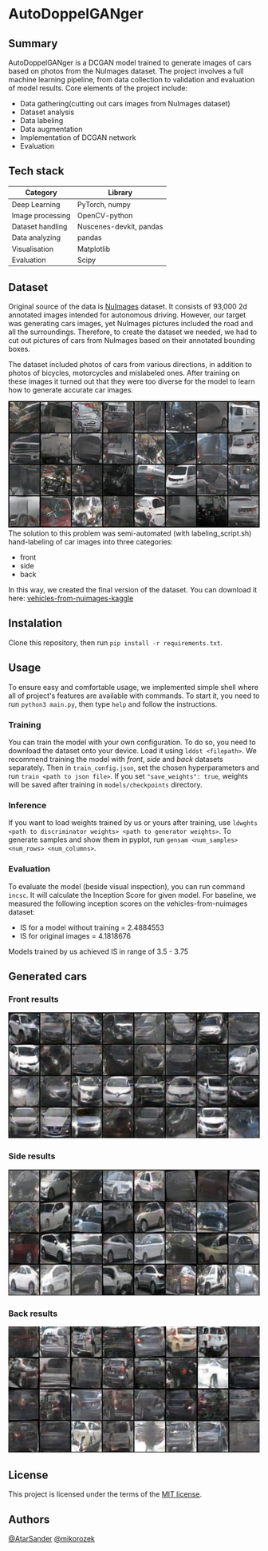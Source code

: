 # AutoDoppelGANger
## Summary
AutoDoppelGANger is a DCGAN model trained to generate images of cars based on photos from the NuImages dataset. The project involves a full machine learning pipeline, from data collection to validation and evaluation of model results. Core elements of the project include:
- Data gathering(cutting out cars images from NuImages dataset)
- Dataset analysis
- Data labeling
- Data augmentation
- Implementation of DCGAN network
- Evaluation
## Tech stack
| Category | Library |
|----------|----------|
| Deep Learning | PyTorch, numpy |
| Image processing | OpenCV-python |
| Dataset handling | Nuscenes-devkit, pandas |
| Data analyzing | pandas |
| Visualisation | Matplotlib |
| Evaluation | Scipy |
## Dataset
Original source of the data is [NuImages](https://www.nuscenes.org/nuimages) dataset. It consists of 93,000 2d annotated images intended for autonomous driving. However, our target was generating cars images, yet NuImages pictures included the road and all the surroundings. Therefore, to create the dataset we needed, we had to cut out pictures of cars from NuImages based on their annotated bounding boxes.

The dataset included photos of cars from various directions, in addition to photos of bicycles, motorcycles and mislabeled ones. After training on these images it turned out that they were too diverse for the model to learn how to generate accurate car images.

![Results of training on mixed data](images/wrong_data_training_failure.png)
<br>
The solution to this problem was semi-automated (with labeling_script.sh) hand-labeling of car images into three categories:
- front
- side
- back

In this way, we created the final version of the dataset.
You can download it here: [vehicles-from-nuimages-kaggle](https://www.kaggle.com/datasets/aleksanderszymczyk/vehicles-from-nuimages/data)
## Instalation
Clone this repository, then run `pip install -r requirements.txt`.
## Usage
To ensure easy and comfortable usage, we implemented simple shell where all of project's features are available with commands. To start it, you need to run `python3 main.py`, then type `help` and follow the instructions.
### Training
You can train the model with your own configuration. To do so, you need to download the dataset onto your device. Load it using `lddst <filepath>`. We recommend training the model with *front*, *side* and *back* datasets separately. Then in `train_config.json`, set the chosen hyperparameters and run `train <path to json file>`. If you set `"save_weights": true`, weights will be saved after training in `models/checkpoints` directory.
### Inference
If you want to load weights trained by us or yours after training, use `ldwghts <path to discriminator weights> <path to generator weights>`. To generate samples and show them in pyplot, run `gensam <num_samples> <num_rows> <num_columns>`.
### Evaluation
To evaluate the model (beside visual inspection), you can run command `incsc`. It will calculate the Inception Score for given model. For baseline, we measured the following inception scores on the vehicles-from-nuimages dataset:
- IS for a model without training = 2.4884553
- IS for original images = 4.1818676

Models trained by us achieved IS in range of 3.5 - 3.75
## Generated cars
### Front results
![Front-results](images/front_generated.png)
### Side results
![Side-results](images/side_generated.png)
### Back results
![Back-results](images/back_generated.png)
## License
This project is licensed under the terms of the [MIT license](https://opensource.org/licenses/MIT).
## Authors
[@AtarSander](https://github.com/AtarSander) [@mikorozek](https://github.com/mikorozek)